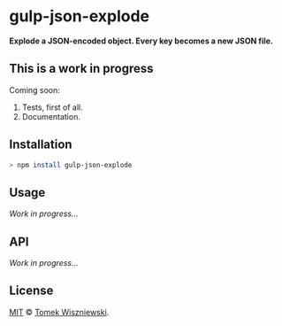 gulp-json-explode
=================

**Explode a JSON-encoded object. Every key becomes a new JSON file.**




This is a work in progress
--------------------------

Coming soon:
1. Tests, first of all.
2. Documentation.




Installation
------------

```sh
> npm install gulp-json-explode
```




Usage
-----

_Work in progress…_




API
---

_Work in progress…_




License
-------

[MIT][] © [Tomek Wiszniewski][].




<!-- Links -->
[MIT]: ./License.md
[Tomek Wiszniewski]: https://github.com/tomekwi
